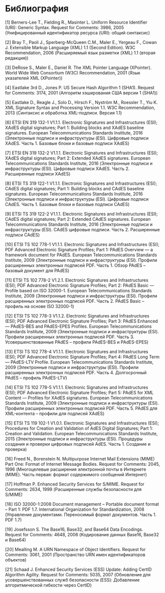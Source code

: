 # <a name="Biblio"></a>Библиография 

[1] <a name="URI"></a> 
Berners-Lee T., Fielding R., Masinter L. 
Uniform Resource Identifier (URI): Generic Syntax. 
Request for Comments: 3986, 2005 
(Унифицированный идентификатор ресурса (URI): общий синтаксис)

[2] <a name="XML"></a> 
Bray T., Paoli J., Sperberg-McQueen C.M., Maler E., Yergeau F., Cowan J. 
Extensible Markup Language (XML) 1.1 (Second Edition). 
W3C Recommendation, 2006
(Расширяемый язык разметки (XML) 1.1 (вторая редакция))

[3] <a name="XPONTER"></a>
DeRose S., Maler E., Daniel R. 
The XML Pointer Language (XPointer). 
World Wide Web Consortium (W3C) Recommendation, 2001 
(Язык указателей XML (XPointer))

[4] <a name="SHA1"></a>
Eastlake 3rd D., Jones P.
US Secure Hash Algorithm 1 (SHA1). 
Request for Comments: 3174, 2001 
(Алгоритм хэширования США версии 1 (SHA1))

[5] <a name="XML-DSIG"></a>
Eastlake D., Reagle J., Solo D., Hirsch F., Nyström M., Roessler T., Yiu K. 
XML Signature Syntax and Processing Version 1.1. 
W3C Recommendation, 2013
(Синтаксис и обработка XML-подписи. Версия 1.1)

[6] <a name="XADES1"></a> 
ETSI EN 319 132-1 V1.1.1. 
Electronic Signatures and Infrastructures (ESI); XAdES digital signatures; 
Part 1: Building blocks and XAdES baseline signatures.
European Telecommunications Standards Institute, 2016
(Электронные подписи и инфраструктуры (ESI). Цифровые подписи XAdES. 
Часть 1. Базовые блоки и базовые подписи XAdES)

[7] <a name="XADES2"></a> 
ETSI EN 319 132-2 V1.1.1.
Electronic Signatures and Infrastructures (ESI);
XAdES digital signatures; Part 2: Extended XAdES signatures.
European Telecommunications Standards Institute, 2016
(Электронные подписи и инфраструктуры (ESI). Цифровые подписи XAdES. 
Часть 2. Расширенные подписи XAdES)

[8] <a name="CADES1"></a> 
ETSI TS 319 122-1 V1.1.1.
Electronic Signatures and Infrastructures (ESI); CAdES digital signatures;
Part 1: Building blocks and CAdES baseline signatures.
European Telecommunications Standards Institute, 2016
(Электронные подписи и инфраструктуры (ESI). Цифровые подписи CAdES. 
Часть 1. Базовые блоки и базовые подписи CAdES)

[9] <a name="CADES2"></a> 
ETSI TS 319 122-2 V1.1.1.
Electronic Signatures and Infrastructures (ESI); CAdES digital signatures;
Part 2: Extended CAdES signatures.
European Telecommunications Standards Institute, 2016
(Электронные подписи и инфраструктуры (ESI). CAdES цифровые подписи. 
Часть 2. Расширенные подписи CAdES)

[10] <a name="PADES1"></a> 
ETSI TS 102 778-1 V1.1.1.
Electronic Signatures and Infrastructures (ESI);
PDF Advanced Electronic Signature Profiles;
Part 1: PAdES Overview — a framework document for PAdES.
European Telecommunications Standards Institute, 2009
(Электронные подписи и инфраструктуры (ESI). Профили расширенных 
электронных подписей PDF. 
Часть 1. Обзор PAdES – базовый документ для PAdES)

[11] <a name="PADES2"></a> 
ETSI TS 102 778-2 V1.2.1.
Electronic Signatures and Infrastructures (ESI);
PDF Advanced Electronic Signature Profiles;
Part 2: PAdES Basic — Profile based on ISO 32000-1.
European Telecommunications Standards Institute, 2009
(Электронные подписи и инфраструктуры (ESI). Профили расширенных 
электронных подписей PDF. Часть 2. PAdES Basic – профиль на основе ISO 
32000-1)

[12] <a name="PADES3"></a> 
ETSI TS 102 778-3 V1.1.2.
Electronic Signatures and Infrastructures (ESI);
PDF Advanced Electronic Signature Profiles;
Part 3: PAdES Enhanced — PAdES-BES and PAdES-EPES Profiles.
European Telecommunications Standards Institute, 2009
(Электронные подписи и инфраструктуры (ESI). Профили расширенных 
электронных подписей PDF. Часть 3. Усовершенствованные PAdES – профили 
PAdES-BES и PAdES-EPES)

[13] <a name="PADES4"></a> 
ETSI TS 102 778-4 V1.1.1.
Electronic Signatures and Infrastructures (ESI);
PDF Advanced Electronic Signature Profiles;
Part 4: PAdES Long Term — PAdES-LTV Profile.
European Telecommunications Standards Institute, 2009
(Электронные подписи и инфраструктуры (ESI). Профили расширенных 
электронных подписей PDF. Часть 4. Долгосрочный PAdES – профиль 
PAdES-LTV)

[14] <a name="PADES5"></a> 
ETSI TS 102 778-5 V1.1.1.
Electronic Signatures and Infrastructures (ESI);
PDF Advanced Electronic Signature Profiles;
Part 5: PAdES for XML Content — Profiles for XAdES signatures.
European Telecommunications Standards Institute, 2009
(Электронные подписи и инфраструктуры (ESI). Профили расширенных 
электронных подписей PDF. Часть 5. PAdES для XML-контента – профили для 
подписей XAdES)

[15] <a name="PROCESSES"></a> 
ETSI TS 119 102-1 V1.0.1.
Electronic Signatures and Infrastructures (ESI);
Procedures for Creation and Validation
of AdES Digital Signatures; Part 1: Creation and Validation.
European Telecommunications Standards Institute, 2015
(Электронные подписи и инфраструктуры (ESI). Процедуры создания и проверки 
цифровых подписей AdES. Часть 1. Создание и проверка)

[16] <a name="MIME"></a> 
Freed N., Borenstein N. 
Multipurpose Internet Mail Extensions (MIME) Part One: Format of Internet 
Message Bodies. 
Request for Comments: 2045, 1996
(Многоцелевые расширения электронной почты в Интернете (MIME). Часть 
первая: формат содержимого сообщений Интернет)

[17] <a name="ESS"></a>
Hoffman P. 
Enhanced Security Services for S/MIME. 
Request for Comments: 2634, 1999
(Расширенные службы безопасности для S/MIME)

[18] <a name="PDF"></a> 
ISO 32000-1:2008 
Document management – Portable document format – Part 1: PDF 1.7. 
International Organization for Standardization, 2008
(Управление документами. Переносимый формат документов. Часть 1. PDF 1.7)

[19] <a name="BASE64"></a>
Josefsson S. 
The Base16, Base32, and Base64 Data Encodings. 
Request for Comments: 4648, 2006
(Кодирование данных Base16, Base32 и Base64)

[20] <a name="URN"></a> 
Mealling M. A URN Namespace of Object Identifiers. 
Request for Comments: 3061, 2001
(Пространство URN имен идентификаторов объектов)

[21] <a name="ESSUPD"></a> 
Schaad J. 
Enhanced Security Services (ESS) Update: Adding CertID Algorithm Agility. 
Request for Comments: 5035, 2007
(Обновление для усовершенствованных служб безопасности (ESS): Добавление 
алгоритмической гибкости через CertID)